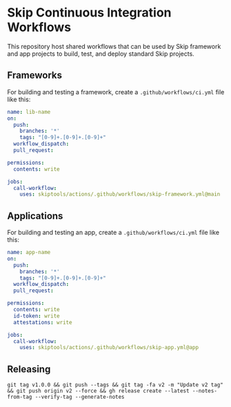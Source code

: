 # Skip Continuous Integration Workflows

This repository host shared workflows that can be used
by Skip framework and app projects to build, test, and
deploy standard Skip projects.

## Frameworks

For building and testing a framework,
create a `.github/workflows/ci.yml` file like this:

```yaml
name: lib-name
on:
  push:
    branches: '*'
    tags: "[0-9]+.[0-9]+.[0-9]+"
  workflow_dispatch:
  pull_request:

permissions:
  contents: write

jobs:
  call-workflow:
    uses: skiptools/actions/.github/workflows/skip-framework.yml@main
```

## Applications

For building and testing an app,
create a `.github/workflows/ci.yml` file like this:

```yaml
name: app-name
on:
  push:
    branches: '*'
    tags: "[0-9]+.[0-9]+.[0-9]+"
  workflow_dispatch:
  pull_request:

permissions:
  contents: write
  id-token: write
  attestations: write

jobs:
  call-workflow:
    uses: skiptools/actions/.github/workflows/skip-app.yml@app
```

## Releasing

```
git tag v1.0.0 && git push --tags && git tag -fa v2 -m "Update v2 tag" && git push origin v2 --force && gh release create --latest --notes-from-tag --verify-tag --generate-notes
```

